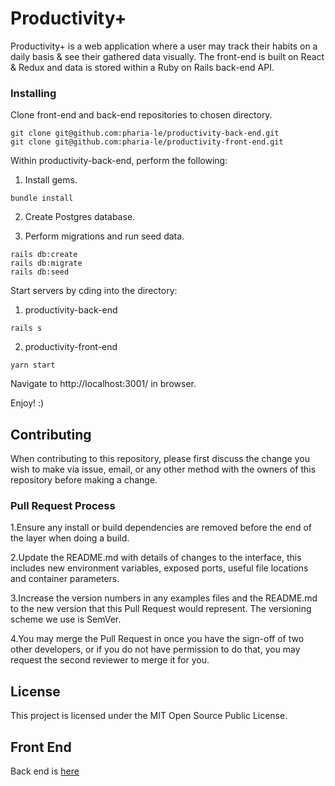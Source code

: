 
# Productivity+

Productivity+ is a web application where a user may track their habits on a daily basis & see their gathered data visually. The front-end is built on React & Redux and data is stored within a Ruby on Rails back-end API.

### Installing

Clone front-end and back-end repositories to chosen directory.

```
git clone git@github.com:pharia-le/productivity-back-end.git
git clone git@github.com:pharia-le/productivity-front-end.git
```

Within productivity-back-end, perform the following:

1) Install gems.

```
bundle install
```

2) Create Postgres database.

3) Perform migrations and run seed data.

```
rails db:create
rails db:migrate
rails db:seed
```

Start servers by cding into the directory:

1) productivity-back-end

```
rails s
```

2) productivity-front-end

```
yarn start
```

Navigate to http://localhost:3001/ in browser.

Enjoy! :)

## Contributing

When contributing to this repository, please first discuss the change you wish to make via issue, email, or any other method with the owners of this repository before making a change.

### Pull Request Process

1.Ensure any install or build dependencies are removed before the end of the layer when doing a build.

2.Update the README.md with details of changes to the interface, this includes new environment variables, exposed ports, useful file locations and container parameters.

3.Increase the version numbers in any examples files and the README.md to the new version that this Pull Request would represent. The versioning scheme we use is SemVer.

4.You may merge the Pull Request in once you have the sign-off of two other developers, or if you do not have permission to do that, you may request the second reviewer to merge it for you.

## License

This project is licensed under the MIT Open Source Public License.

## Front End

Back end is [here](https://github.com/pharia-le/productivity-front-end)